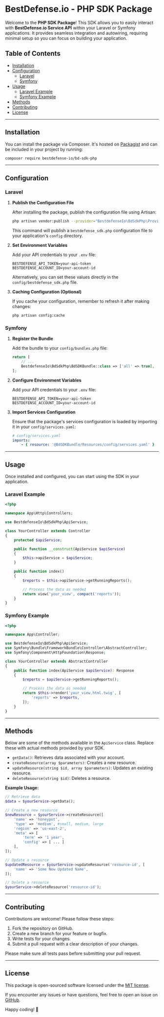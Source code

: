 # BestDefense.io - PHP SDK Package

Welcome to the **PHP SDK Package**! This SDK allows you to easily interact with **BestDefense.io Service API** within your Laravel or Symfony applications. It provides seamless integration and autowiring, requiring minimal setup so you can focus on building your application.

## Table of Contents

- [Installation](#installation)
- [Configuration](#configuration)
    - [Laravel](#laravel)
    - [Symfony](#symfony)
- [Usage](#usage)
    - [Laravel Example](#laravel-example)
    - [Symfony Example](#symfony-example)
- [Methods](#methods)
- [Contributing](#contributing)
- [License](#license)

---

## Installation

You can install the package via Composer. It's hosted on [Packagist](https://packagist.org/packages/bestdefense-io/bd-sdk-php) and can be included in your project by running:

```bash
composer require bestdefense-io/bd-sdk-php
```

---

## Configuration

### Laravel

1. **Publish the Configuration File**

   After installing the package, publish the configuration file using Artisan:

   ```bash
   php artisan vendor:publish --provider="BestdefenseIo\BdSdkPhp\Providers\ApiServiceProvider" --tag="config"
   ```

   This command will publish a `bestdefense_sdk.php` configuration file to your application's `config` directory.

2. **Set Environment Variables**

   Add your API credentials to your `.env` file:

   ```env
   BESTDEFENSE_API_TOKEN=your-api-token
   BESTDEFENSE_ACCOUNT_ID=your-account-id
   ```

   Alternatively, you can set these values directly in the `config/bestdefense_sdk.php` file.

3. **Caching Configuration (Optional)**

   If you cache your configuration, remember to refresh it after making changes:

   ```bash
   php artisan config:cache
   ```

### Symfony

1. **Register the Bundle**

   Add the bundle to your `config/bundles.php` file:

   ```php
   return [
       // ...
       BestdefenseIo\BdSdkPhp\BdSDKBundle::class => ['all' => true],
   ];
   ```

2. **Configure Environment Variables**

   Add your API credentials to your `.env` file:

   ```env
   BESTDEFENSE_API_TOKEN=your-api-token
   BESTDEFENSE_ACCOUNT_ID=your-account-id
   ```

3. **Import Services Configuration**

   Ensure that the package's services configuration is loaded by importing it in your `config/services.yaml`:

   ```yaml
   # config/services.yaml
   imports:
       - { resource: '@BdSDKBundle/Resources/config/services.yaml' }
   ```

---

## Usage

Once installed and configured, you can start using the SDK in your application.

### Laravel Example

```php
<?php

namespace App\Http\Controllers;

use BestdefenseIo\BdSdkPhp\ApiService;

class YourController extends Controller
{
    protected $apiService;

    public function __construct(ApiService $apiService)
    {
        $this->apiService = $apiService;
    }

    public function index()
    {
        $reports = $this->apiService->getRunningReports();

        // Process the data as needed
        return view('your_view', compact('reports'));
    }
}
```

### Symfony Example

```php
<?php

namespace App\Controller;

use BestdefenseIo\BdSdkPhp\ApiService;
use Symfony\Bundle\FrameworkBundle\Controller\AbstractController;
use Symfony\Component\HttpFoundation\Response;

class YourController extends AbstractController
{
    public function index(ApiService $apiService): Response
    {
        $reports = $apiService->getRunningReports();

        // Process the data as needed
        return $this->render('your_view.html.twig', [
            'reports' => $reports,
        ]);
    }
}
```

---

## Methods

Below are some of the methods available in the `ApiService` class. Replace these with actual methods provided by your SDK.

- `getData()`: Retrieves data associated with your account.
- `createResource(array $parameters)`: Creates a new resource.
- `updateResource(string $id, array $parameters)`: Updates an existing resource.
- `deleteResource(string $id)`: Deletes a resource.

**Example Usage:**

```php
// Retrieve data
$data = $yourService->getData();

// Create a new resource
$newResource = $yourService->createResource([
    'name' => 'honeypot',
    'type' => 'medium', #small, medium, large
    'region' => 'us-east-2',
    'meta' => [
        'term' => '1 year',
        'config' => [ ... ]
    ],   
]);

// Update a resource
$updatedResource = $yourService->updateResource('resource-id', [
    'name' => 'Some New Updated Name',
]);

// Delete a resource
$yourService->deleteResource('resource-id');
```

---

## Contributing

Contributions are welcome! Please follow these steps:

1. Fork the repository on GitHub.
2. Create a new branch for your feature or bugfix.
3. Write tests for your changes.
4. Submit a pull request with a clear description of your changes.

Please make sure all tests pass before submitting your pull request.

---

## License

This package is open-sourced software licensed under the [MIT license](LICENSE).

If you encounter any issues or have questions, feel free to open an issue on [GitHub](https://github.com/bestdefense-io/bd-sdk-php/issues).

Happy coding! 🚀